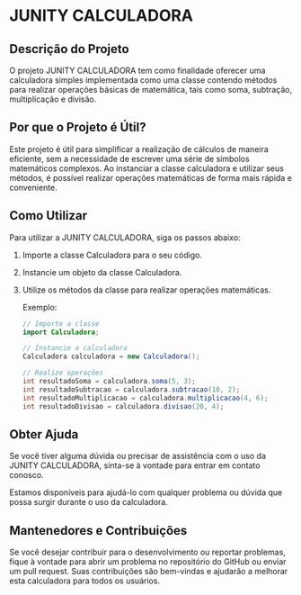 # JUNITY CALCULADORA

## Descrição do Projeto
O projeto JUNITY CALCULADORA tem como finalidade oferecer uma calculadora simples implementada como uma classe contendo métodos para realizar operações básicas de matemática, tais como soma, subtração, multiplicação e divisão.

## Por que o Projeto é Útil?
Este projeto é útil para simplificar a realização de cálculos de maneira eficiente, sem a necessidade de escrever uma série de símbolos matemáticos complexos. Ao instanciar a classe calculadora e utilizar seus métodos, é possível realizar operações matemáticas de forma mais rápida e conveniente.

## Como Utilizar
Para utilizar a JUNITY CALCULADORA, siga os passos abaixo:

1. Importe a classe Calculadora para o seu código.
2. Instancie um objeto da classe Calculadora.
3. Utilize os métodos da classe para realizar operações matemáticas.
   
   Exemplo:
   ```java
   // Importe a classe
   import Calculadora;

   // Instancie a calculadora
   Calculadora calculadora = new Calculadora();

   // Realize operações
   int resultadoSoma = calculadora.soma(5, 3);
   int resultadoSubtracao = calculadora.subtracao(10, 2);
   int resultadoMultiplicacao = calculadora.multiplicacao(4, 6);
   int resultadoDivisao = calculadora.divisao(20, 4);

## Obter Ajuda
Se você tiver alguma dúvida ou precisar de assistência com o uso da JUNITY CALCULADORA, sinta-se à vontade para entrar em contato conosco. 

Estamos disponíveis para ajudá-lo com qualquer problema ou dúvida que possa surgir durante o uso da calculadora.

## Mantenedores e Contribuições
Se você desejar contribuir para o desenvolvimento ou reportar problemas, fique à vontade para abrir um problema no repositório do GitHub ou enviar um pull request. Suas contribuições são bem-vindas e ajudarão a melhorar esta calculadora para todos os usuários.

